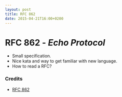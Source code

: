 ```yaml
---
layout: post
title: RFC 862
date: 2015-04-21T16:00+0200
---
```


# RFC 862 - *Echo Protocol*

- Small specification.
- Nice kata and way to get familiar with new language.
- How to read a RFC?

### Credits

- [RFC 862](https://tools.ietf.org/html/rfc862)
